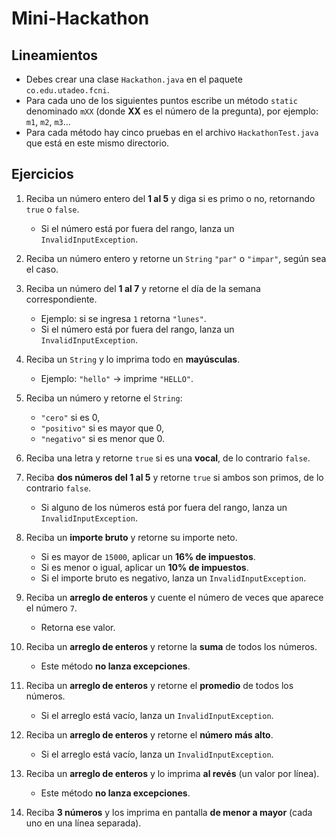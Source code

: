 # Mini-Hackathon

## Lineamientos
- Debes crear una clase `Hackathon.java` en el paquete `co.edu.utadeo.fcni`.  
- Para cada uno de los siguientes puntos escribe un método `static` denominado `mXX` (donde **XX** es el número de la pregunta), por ejemplo: `m1`, `m2`, `m3`...  
- Para cada método hay cinco pruebas en el archivo `HackathonTest.java` que está en este mismo directorio.  

## Ejercicios

1. Reciba un número entero del **1 al 5** y diga si es primo o no, retornando `true` o `false`.  
   - Si el número está por fuera del rango, lanza un `InvalidInputException`.

2. Reciba un número entero y retorne un `String` `"par"` o `"impar"`, según sea el caso.

3. Reciba un número del **1 al 7** y retorne el día de la semana correspondiente.  
   - Ejemplo: si se ingresa `1` retorna `"lunes"`.  
   - Si el número está por fuera del rango, lanza un `InvalidInputException`.

4. Reciba un `String` y lo imprima todo en **mayúsculas**.  
   - Ejemplo: `"hello"` → imprime `"HELLO"`.

5. Reciba un número y retorne el `String`:  
   - `"cero"` si es 0,  
   - `"positivo"` si es mayor que 0,  
   - `"negativo"` si es menor que 0.

6. Reciba una letra y retorne `true` si es una **vocal**, de lo contrario `false`.

7. Reciba **dos números del 1 al 5** y retorne `true` si ambos son primos, de lo contrario `false`.  
   - Si alguno de los números está por fuera del rango, lanza un `InvalidInputException`.

8. Reciba un **importe bruto** y retorne su importe neto.  
   - Si es mayor de `15000`, aplicar un **16% de impuestos**.  
   - Si es menor o igual, aplicar un **10% de impuestos**.  
   - Si el importe bruto es negativo, lanza un `InvalidInputException`.

9. Reciba un **arreglo de enteros** y cuente el número de veces que aparece el número `7`.  
   - Retorna ese valor.

10. Reciba un **arreglo de enteros** y retorne la **suma** de todos los números.  
    - Este método **no lanza excepciones**.

11. Reciba un **arreglo de enteros** y retorne el **promedio** de todos los números.  
    - Si el arreglo está vacío, lanza un `InvalidInputException`.

12. Reciba un **arreglo de enteros** y retorne el **número más alto**.  
    - Si el arreglo está vacío, lanza un `InvalidInputException`.

13. Reciba un **arreglo de enteros** y lo imprima **al revés** (un valor por línea).  
    - Este método **no lanza excepciones**.

14. Reciba **3 números** y los imprima en pantalla **de menor a mayor** (cada uno en una línea separada).
